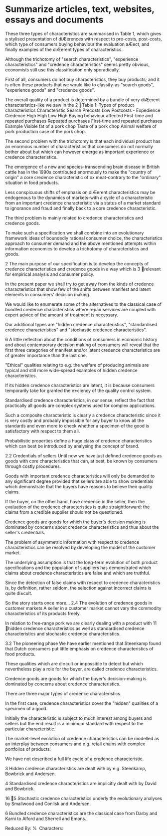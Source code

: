 
# Summarize articles, text, websites, essays and documents
These three types of characteristics are summarised in Table 1, which gives a stylised presentation of diÆerences with respect to pre-costs, post-costs, which type of consumers buying behaviour the evaluation aÆect, and finally examples of the diÆerent types of characteristics.

Although the trichotomy of "search characteristics", "experience characteristics" and "credence characteristics" seems pretty obvious, economists still use this classification only sporadically.

First of all, consumers do not buy characteristics, they buy products; and it is often these products that we would like to classify-as "search goods", "experience goods" and "credence goods".

The overall quality of a product is determined by a bundle of very diÆerent characteristics-like we saw in the 2 Table 1: Types of product characteristics Characteristic Search Precosts Low Postcosts \- Expedience Credence High High Low High Buying behaviour affected First-time and repeated purchases Repeated purchases First-time and repeated purchases Example Visible fat of a pork chop Taste of a pork chop Animal welfare of pork production case of the pork chop.

The second problem with the trichotomy is that each individual product has an enormous number of characteristics that consumers do not normally bother about but which can however emerge as important experience or credence characteristics.

The emergence of a new and species-transcending brain disease in British cattle has in the 1990s contributed enormously to make the "country of origin" a core credence characteristic of ox meat-contrary to the "ordinary" situation in food products.

Less conspicuous shifts of emphasis on diÆerent characteristics may be endogenous to the dynamics of markets-with a cycle of a characteristic from an important credence characteristic via a status of a market standard to ignorance and fraud and finally back to a core credence characteristic.

The third problem is mainly related to credence characteristics and credence goods.

To make such a specification we shall combine into an evolutionary framework ideas of boundedly rational consumer choice, the characteristics approach to consumer demand and the above mentioned attempts within information economics to develop a trichotomy of characteristics and goods.

2 The main purpose of our specification is to develop the concepts of credence characteristics and credence goods in a way which is 3 relevant for empirical analysis and consumer policy.

In the present paper we shall try to get away from the kinds of credence characteristics that show few of the shifts between manifest and latent elements in consumers' decision making.

We would like to enumerate some of the alternatives to the classical case of bundled credence characteristics where repair services are coupled with expert advice of the amount of treatment is necessary.

Our additional types are "hidden credence characteristics", "standardised credence characteristics" and "stochastic credence characteristics".

6 A little reflection about the conditions of consumers in economic history and about contemporary decision making of consumers will reveal that the first three categories of manifest and/or latent credence characteristics are of greater importance than the last one.

"Ethical" qualities relating to e.g. the welfare of producing animals are typical and still more wide-spread examples of hidden credence characteristics.

If its hidden credence characteristics are latent, it is because consumers temporarily take for granted the e±ciency of the quality control system.

Standardised credence characteristics, in our sense, reflect the fact that practically all goods are complex systems used for complex applications.

Such a composite characteristic is clearly a credence characteristic since it is very costly and probably impossible for any buyer to know all the standards and even more to check whether a specimen of the good is satisfactory with respect to them all.

Probabilistic properties define a huge class of credence characteristics which can best be introduced by analysing the concept of brand.

2.2 Credentials of sellers Until now we have just defined credence goods as goods with core characteristics that can, at best, be known by consumers through costly procedures.

Goods with important credence characteristics will only be demanded to any significant degree provided that sellers are able to show credentials which demonstrate that the buyers have reasons to believe their quality claims.

If the buyer, on the other hand, have credence in the seller, then the evaluation of the credence characteristics is quite straightforward: the claims from a credible supplier should not be questioned.

Credence goods are goods for which the buyer's decision making is dominated by concerns about credence characteristics and thus about the seller's credentials.

The problem of asymmetric information with respect to credence characteristics can be resolved by developing the model of the customer market.

The underlying assumption is that the long-term evolution of both product specifications and the population of suppliers has demonstrated which claims about credence characteristics are false and which are truthful.

Since the detection of false claims with respect to credence characteristics is, by definition, rather seldom, the selection against incorrect claims is quite di±cult.

So the story starts once more... 2.4 The evolution of credence goods in customer markets A seller in a customer market cannot vary the commodity characteristics of its products freely.

In relation to free-range pork we are clearly dealing with a product with 11 hidden credence characteristics as well as standardised credence characteristics and stochastic credence characteristics.

3.2 The pioneering phase We have earlier mentioned that Steenkamp found that Dutch consumers put little emphasis on credence characteristics of food products.

These qualities which are di±cult or impossible to detect but which nevertheless play a role for the buyer, are called credence characteristics.

Credence goods are goods for which the buyer's decision-making is dominated by concerns about credence characteristics.

There are three major types of credence characteristics.

In the first case, credence characteristics cover the "hidden" qualities of a specimen of a good.

Initially the characteristic is subject to much interest among buyers and sellers but the end result is a minimum standard with respect to the particular characteristic.

The market-level evolution of credence characteristics can be modelled as an interplay between consumers and e.g. retail chains with complex portfolios of products.

We have not described a full life cycle of a credence characteristic.

3 Hidden credence characteristics are dealt with by e.g. Steenkamp, Bowbrick and Andersen.

4 Standardised credence characteristics are implicitly dealt with by David and Bowbrick.

16 5 Stochastic credence characteristics underly the evolutionary analyses by Smallwood and Conlisk and Andersen.

6 Bundled credence characteristics are the classical case from Darby and Karni to Alford and Sherrell and Emons.

Reduced By: %  Characters:

